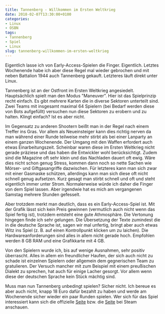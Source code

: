 ```yaml
---
title: Tannenberg - Willkommen im Ersten Weltkrieg
date: 2018-02-07T13:30:00+0100
categories:
- Linux
- OSBN
tags:
- Tannenberg
- Spiel
- Linux
slug: tannenberg-willkommen-im-ersten-weltkrieg
---
```

Eigentlich lasse ich von Early-Access-Spielen die Finger. Eigentlich. Letztes Wochenende habe ich aber diese Regel mal wieder gebrochen und mit neben Battalion 1944 auch Tannenberg gekauft. Letzteres läuft direkt unter Linux.

Tannenberg ist an der Ostfront im Ersten Weltkrieg angesiedelt. Hauptsächlich spielt man den Modus "Maneuver". Hier ist das Spielprinzip recht einfach. Es gibt mehrere Karten die in diverse Sektoren unterteilt sind. Zwei Teams mit insgesamt maximal 64 Spielern (bei Bedarf werden diese von Bots aufgefüllt) versuchen nun diese Sektoren zu erobern und zu halten. Klingt einfach? Ist es aber nicht.

Im Gegensatz zu anderen Shootern beißt man in der Regel nach einem Treffer ins Gras. Vor allem als Neueinsteiger kann dies richtig nerven da man während einer Runde teilweise mehr stirbt als bei einer Lanparty an einem ganzen Wochenende. Der Umgang mit den Waffen erfordert auch etwas Einarbeitungszeit. Scheinbar waren diese im Ersten Weltkrieg nicht gerade präziese und das haben die Entwickler wohl berücksichtigt. Zudem sind die Magazine oft sehr klein und das Nachladen dauert oft ewig. Wäre dies nicht schon genug Stress, kommen dann noch so nette Sachen wie Mörser- und Giftgasangriffe dazwischen. Für letzteres kann man sich zwar mit einer Gasmaske schützen, allerdings kann man sich diese oft nicht schnell genug aufsetzen. Kurz gesagt man stirbt schnell und oft und steht eigentlich immer unter Strom. Normalerweise würde ich daher die Finger von dem Spiel lassen. Aber irgendwie hat es mich am vergangenen Samstag mehrere Stunden gefesselt.

Aber trotzdem merkt man deutlich, dass es ein Early-Access-Spiel ist. Mit der Grafik lässt sich kein Preis gewinnen (vermutlich auch nicht wenn das Spiel fertig ist), trotzdem entsteht eine gute Athmosphäre. Die Vertonung hingegen finde ich sehr gelungen. Die Übersetzung der Texte zumindest die in die deutsche Sprache ist, sagen wir mal unfertig, bringt aber auch etwas Witz ins Spiel (z. B. auf einen Kontrollpunkt klicken um zu laichen). Die Hardwareanforderungen sind alles in allem nicht gerade hoch. Empfohlen werden 8 GB RAM und eine Grafikkarte mit 4 GB.

Von den Spielern wurde ich, bis auf wenige Ausnahmen, sehr positiv überrascht. Alles in allem ein freundlicher Haufen, der sich auch nicht zu schade ist einzelnen Spielern oder allgemein dem gegnerischen Team zu gratulieren. Der Versuch mancher mit zum Beispiel mit einem preußischen Dialekt zu sprechen, hat auch für einige Lacher gesorgt. Vor allem wenn diese der deutschen Sprache kein Stück mächtig sind.

Muss man nun Tannenberg unbedingt spielen? Sicher nicht. Ich bereue es aber auch nicht, knapp 18 Euro dafür bezahlt zu haben und werde am Wochenende sicher wieder ein paar Runden spielen. Wer sich für das Spiel interessiert kann sich die offizielle [Seite](https://www.ww1gameseries.com/tannenberg/) bzw. die [Seite](http://store.steampowered.com/app/633460/Tannenberg) bei Steam anschauen.
